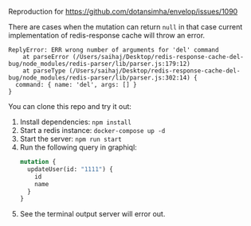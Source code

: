 Reproduction for https://github.com/dotansimha/envelop/issues/1090

There are cases when the mutation can return `null` in that case current implementation of redis-response cache will throw an error.

```shell
ReplyError: ERR wrong number of arguments for 'del' command
    at parseError (/Users/saihaj/Desktop/redis-response-cache-del-bug/node_modules/redis-parser/lib/parser.js:179:12)
    at parseType (/Users/saihaj/Desktop/redis-response-cache-del-bug/node_modules/redis-parser/lib/parser.js:302:14) {
  command: { name: 'del', args: [] }
}
```

You can clone this repo and try it out:

1. Install dependencies: `npm install`
2. Start a redis instance: `docker-compose up -d`
3. Start the server: `npm run start`
4. Run the following query in graphiql:
   ```graphql
   mutation {
     updateUser(id: "1111") {
       id
       name
     }
   }
   ```
5. See the terminal output server will error out.

